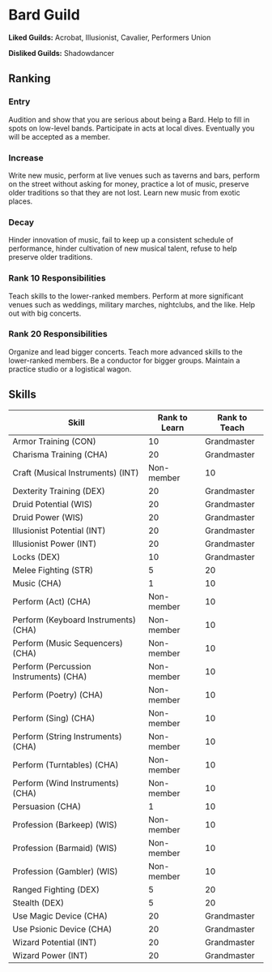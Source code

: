 # Bard Guild

**Liked Guilds:** Acrobat, Illusionist, Cavalier, Performers Union

**Disliked Guilds:** Shadowdancer

## Ranking

### Entry

Audition and show that you are serious about being a Bard. Help to fill in spots on low-level bands. Participate in acts at local dives. Eventually you will be accepted as a member.

### Increase

Write new music, perform at live venues such as taverns and bars, perform on the street without asking for money, practice a lot of music, preserve older traditions so that they are not lost. Learn new music from exotic places.

### Decay

Hinder innovation of music, fail to keep up a consistent schedule of performance, hinder cultivation of new musical talent, refuse to help preserve older traditions.

### Rank 10 Responsibilities

Teach skills to the lower-ranked members. Perform at more significant venues such as weddings, military marches, nightclubs, and the like. Help out with big concerts.

### Rank 20 Responsibilities

Organize and lead bigger concerts. Teach more advanced skills to the lower-ranked members. Be a conductor for bigger groups. Maintain a practice studio or a logistical wagon.

## Skills

| Skill | Rank to Learn | Rank to Teach |
| ---   | ---           | ---           |
| Armor Training (CON) | 10 | Grandmaster
| Charisma Training (CHA) | 20 | Grandmaster
| Craft (Musical Instruments) (INT) | Non-member | 10
| Dexterity Training (DEX) | 20 | Grandmaster
| Druid Potential (WIS) | 20 | Grandmaster
| Druid Power (WIS) | 20 | Grandmaster
| Illusionist Potential (INT) | 20 | Grandmaster
| Illusionist Power (INT) | 20 | Grandmaster
| Locks (DEX) | 10 | Grandmaster
| Melee Fighting (STR) | 5 | 20
| Music (CHA) | 1 | 10
| Perform (Act) (CHA) | Non-member | 10
| Perform (Keyboard Instruments) (CHA) | Non-member | 10
| Perform (Music Sequencers) (CHA) | Non-member | 10
| Perform (Percussion Instruments) (CHA) | Non-member | 10
| Perform (Poetry) (CHA) | Non-member | 10
| Perform (Sing) (CHA) | Non-member | 10
| Perform (String Instruments) (CHA) | Non-member | 10
| Perform (Turntables) (CHA) | Non-member | 10
| Perform (Wind Instruments) (CHA) | Non-member | 10
| Persuasion (CHA) | 1 | 10
| Profession (Barkeep) (WIS) | Non-member | 10
| Profession (Barmaid) (WIS) | Non-member | 10
| Profession (Gambler) (WIS) | Non-member | 10
| Ranged Fighting (DEX) | 5 | 20
| Stealth (DEX) | 5 | 20
| Use Magic Device (CHA) | 20 | Grandmaster
| Use Psionic Device (CHA) | 20 | Grandmaster
| Wizard Potential (INT) | 20 | Grandmaster
| Wizard Power (INT) | 20 | Grandmaster
